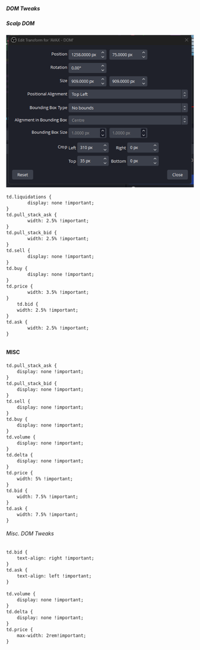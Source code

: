 ##### DOM Tweaks

##### Scalp DOM

![Screenshot-1](/media/scalp_dom.png)


	td.liquidations { 
    		display: none !important;
	}
	td.pull_stack_ask { 
    		width: 2.5% !important; 
	}
	td.pull_stack_bid { 
    		width: 2.5% !important; 
	}
	td.sell { 
    		display: none !important;
	}
	td.buy { 
    		display: none !important;
	}
	td.price { 
    		width: 3.5% !important; 
	}
		td.bid { 
    	width: 2.5% !important; 
	}
	td.ask { 
    		width: 2.5% !important; 
	}


######

#### MISC 

    td.pull_stack_ask { 
	    display: none !important; 
    }
    td.pull_stack_bid { 
	    display: none !important; 
    }
    td.sell { 
	    display: none !important; 
    }
    td.buy { 
	    display: none !important; 
    }
    td.volume { 
	    display: none !important; 
    }
    td.delta { 
	    display: none !important; 
    }
    td.price { 
	    width: 5% !important; 
    }
    td.bid { 
	    width: 7.5% !important; 
    }
    td.ask { 
	    width: 7.5% !important; 
    }
    
###### Misc. DOM Tweaks

    td.bid { 
        text-align: right !important; 
    }
    td.ask { 
        text-align: left !important; 
    }

    td.volume { 
        display: none !important; 
    }
    td.delta { 
        display: none !important; 
    }
    td.price { 
        max-width: 2rem!important; 
    }





		
